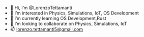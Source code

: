 - 👋 Hi, I’m @LorenzoTettamanti
- 👀 I’m interested in Physics, Simulations, IoT, OS Development
- 🌱 I’m currently learning OS Development,Rust
- 💞️ I’m looking to collaborate on Physics, Simulations, IoT
- 📫 lorenzo.tettamanti5@gmail.com

<!---
LorenzoTettamanti/LorenzoTettamanti is a ✨ special ✨ repository because its `README.md` (this file) appears on your GitHub profile.
You can click the Preview link to take a look at your changes.
--->
